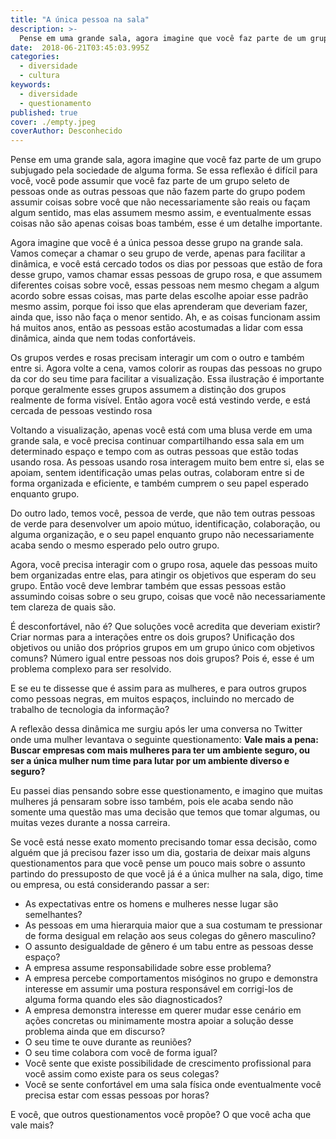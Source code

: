 ```yaml
---
title: "A única pessoa na sala"
description: >-
  Pense em uma grande sala, agora imagine que você faz parte de um grupo subjugado pela sociedade de alguma forma...
date:  2018-06-21T03:45:03.995Z
categories:
  - diversidade
  - cultura
keywords:
  - diversidade
  - questionamento
published: true
cover: ./empty.jpeg
coverAuthor: Desconhecido
---
```


Pense em uma grande sala, agora imagine que você faz parte de um grupo subjugado pela sociedade de alguma forma. Se essa reflexão é difícil para você, você pode assumir que você faz parte de um grupo seleto de pessoas onde as outras pessoas que não fazem parte do grupo podem assumir coisas sobre você que não necessariamente são reais ou façam algum sentido, mas elas assumem mesmo assim, e eventualmente essas coisas não são apenas coisas boas também, esse é um detalhe importante.

Agora imagine que você é a única pessoa desse grupo na grande sala. Vamos começar a chamar o seu grupo de verde, apenas para facilitar a dinâmica, e você está cercado todos os dias por pessoas que estão de fora desse grupo, vamos chamar essas pessoas de grupo rosa, e que assumem diferentes coisas sobre você, essas pessoas nem mesmo chegam a algum acordo sobre essas coisas, mas parte delas escolhe apoiar esse padrão mesmo assim, porque foi isso que elas aprenderam que deveriam fazer, ainda que, isso não faça o menor sentido. Ah, e as coisas funcionam assim há muitos anos, então as pessoas estão acostumadas a lidar com essa dinâmica, ainda que nem todas confortáveis.

Os grupos verdes e rosas precisam interagir um com o outro e também entre si. Agora volte a cena, vamos colorir as roupas das pessoas no grupo da cor do seu time para facilitar a visualização. Essa ilustração é importante porque geralmente esses grupos assumem a distinção dos grupos realmente de forma visível. Então agora você está vestindo verde, e está cercada de pessoas vestindo rosa

Voltando a visualização, apenas você está com uma blusa verde em uma grande sala, e você precisa continuar compartilhando essa sala em um determinado espaço e tempo com as outras pessoas que estão todas usando rosa. As pessoas usando rosa interagem muito bem entre si, elas se apoiam, sentem identificação umas pelas outras, colaboram entre si de forma organizada e eficiente, e também cumprem o seu papel esperado enquanto grupo.

Do outro lado, temos você, pessoa de verde, que não tem outras pessoas de verde para desenvolver um apoio mútuo, identificação, colaboração, ou alguma organização, e o seu papel enquanto grupo não necessariamente acaba sendo o mesmo esperado pelo outro grupo.

Agora, você precisa interagir com o grupo rosa, aquele das pessoas muito bem organizadas entre elas, para atingir os objetivos que esperam do seu grupo. Então você deve lembrar também que essas pessoas estão assumindo coisas sobre o seu grupo, coisas que você não necessariamente tem clareza de quais são. 

É desconfortável, não é? Que soluções você acredita que deveriam existir? Criar normas para a interações entre os dois grupos? Unificação dos objetivos ou união dos próprios grupos em um grupo único com objetivos comuns? Número igual entre pessoas nos dois grupos? Pois é, esse é um problema complexo para ser resolvido. 

E se eu te dissesse que é assim para as mulheres, e para outros grupos como pessoas negras, em muitos espaços, incluindo no mercado de trabalho de tecnologia da informação?

A reflexão dessa dinâmica me surgiu após ler uma conversa no Twitter onde uma mulher levantava o seguinte questionamento: <strong>Vale mais a pena: Buscar empresas com mais mulheres para ter um ambiente seguro, ou ser a única mulher num time para lutar por um ambiente diverso e seguro?</strong>

Eu passei dias pensando sobre esse questionamento, e imagino que muitas mulheres já pensaram sobre isso também, pois ele acaba sendo não somente uma questão mas uma decisão que temos que tomar algumas, ou muitas vezes durante a nossa carreira.

Se você está nesse exato momento precisando tomar essa decisão, como alguém que já precisou fazer isso um dia, gostaria de deixar mais alguns questionamentos para que você pense um pouco mais sobre o assunto partindo do pressuposto de que você já é a única mulher na sala, digo, time ou empresa, ou está considerando passar a ser:

- As expectativas entre os homens e mulheres nesse lugar são semelhantes?
- As pessoas em uma hierarquia maior que a sua costumam te pressionar de forma desigual em relação aos seus colegas do gênero masculino?
- O assunto desigualdade de gênero é um tabu entre as pessoas desse espaço?
- A empresa assume responsabilidade sobre esse problema?
- A empresa percebe comportamentos misóginos no grupo e demonstra interesse em assumir uma postura responsável em corrigi-los de alguma forma quando eles são diagnosticados?
- A empresa demonstra interesse em querer mudar esse cenário em ações concretas ou minimamente mostra apoiar a solução desse problema ainda que em discurso?
- O seu time te ouve durante as reuniões?
- O seu time colabora com você de forma igual?
- Você sente que existe possibilidade de crescimento profissional para você assim como existe para os seus colegas?
- Você se sente confortável em uma sala física onde eventualmente você precisa estar com essas pessoas por horas?

E você, que outros questionamentos você propõe? O que você acha que vale mais?
